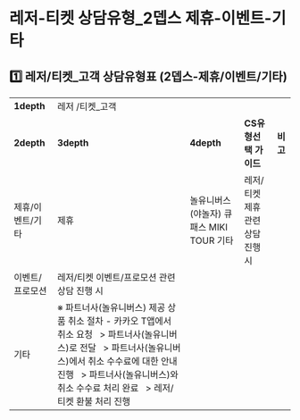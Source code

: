# 레저-티켓 상담유형_2뎁스 제휴-이벤트-기타

**1️⃣ 레저/티켓\_고객 상담유형표 (2뎁스-제휴/이벤트/기타)**
---------------------------------------

|  |  |  |  |  |
| --- | --- | --- | --- | --- |
| **1depth** | 레저 /티켓\_고객 | | | |
| **2depth** | **3depth** | **4depth** | **CS유형선택 가이드** | **비고** |
| 제휴/이벤트/기타 | 제휴 | 놀유니버스(야놀자)  큐패스  MIKI TOUR  기타 | 레저/티켓 제휴 관련 상담 진행 시 |  |
| 이벤트/프로모션 | 레저/티켓 이벤트/프로모션 관련 상담 진행 시 |  |
| 기타 | ※ 파트너사(놀유니버스) 제공 상품 취소 절차 - 카카오 T앱에서 취소 요청   > 파트너사(놀유니버스)로 전달    > 파트너사(놀유니버스)에서 취소 수수료에 대한 안내 진행   > 파트너사(놀유니버스)와 취소 수수료 처리 완료   > 레저/티켓 환불 처리 진행 |  |